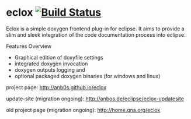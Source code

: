 # eclox [![Build Status](https://travis-ci.org/anb0s/eclox.svg)](https://travis-ci.org/anb0s/eclox)
Eclox is a simple doxygen frontend plug-in for eclipse. It aims to provide a slim and sleek integration of the code documentation process into eclipse.

Features Overview 
- Graphical edition of doxyfile settings
- integrated doxygen invocation
- doxygen outputs logging and
- optional packaged doxygen binaries (for windows and linux)

project page:  http://anb0s.github.io/eclox

update-site (migration ongoing): http://anbos.de/eclipse/eclox-updatesite

old project page (migration ongoing): http://home.gna.org/eclox
